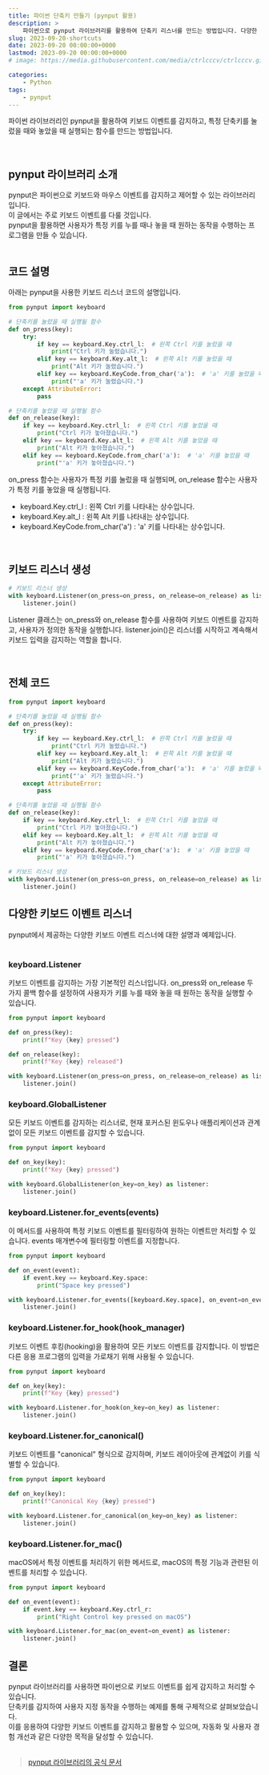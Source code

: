 ```yaml
---
title: 파이썬 단축키 만들기 (pynput 활용)
description: >  
    파이썬으로 pynput 라이브러리를 활용하여 단축키 리스너를 만드는 방법입니다. 다양한 키보드 이벤트 리스너의 설명과 예제입니다.
slug: 2023-09-20-shortcuts
date: 2023-09-20 00:00:00+0000
lastmod: 2023-09-20 00:00:00+0000
# image: https://media.githubusercontent.com/media/ctrlcccv/ctrlcccv.github.io/master/assets/img/post/mouse-position.webp

categories:
    - Python
tags:
    - pynput
---
```

파이썬 라이브러리인 pynput을 활용하여 키보드 이벤트를 감지하고, 특정 단축키를 눌렀을 때와 놓았을 때 실행되는 함수를 만드는 방법입니다.

<script async src="https://pagead2.googlesyndication.com/pagead/js/adsbygoogle.js?client=ca-pub-8535540836842352" crossorigin="anonymous"></script>
<ins class="adsbygoogle"
     style="display:block; text-align:center;"
     data-ad-layout="in-article"
     data-ad-format="fluid"
     data-ad-client="ca-pub-8535540836842352"
     data-ad-slot="2974559225"></ins>
<script>
     (adsbygoogle = window.adsbygoogle || []).push({});
</script>

<br>

## pynput 라이브러리 소개
pynput은 파이썬으로 키보드와 마우스 이벤트를 감지하고 제어할 수 있는 라이브러리입니다.   
이 글에서는 주로 키보드 이벤트를 다룰 것입니다.   
pynput을 활용하면 사용자가 특정 키를 누를 때나 놓을 때 원하는 동작을 수행하는 프로그램을 만들 수 있습니다.  
<br>

## 코드 설명
아래는 pynput을 사용한 키보드 리스너 코드의 설명입니다.  

```python
from pynput import keyboard

# 단축키를 눌렀을 때 실행될 함수
def on_press(key):
    try:
        if key == keyboard.Key.ctrl_l:  # 왼쪽 Ctrl 키를 눌렀을 때
            print("Ctrl 키가 눌렸습니다.")
        elif key == keyboard.Key.alt_l:  # 왼쪽 Alt 키를 눌렀을 때
            print("Alt 키가 눌렸습니다.")
        elif key == keyboard.KeyCode.from_char('a'):  # 'a' 키를 눌렀을 때
            print("'a' 키가 눌렸습니다.")
    except AttributeError:
        pass

# 단축키를 놓았을 때 실행될 함수
def on_release(key):
    if key == keyboard.Key.ctrl_l:  # 왼쪽 Ctrl 키를 놓았을 때
        print("Ctrl 키가 놓아졌습니다.")
    elif key == keyboard.Key.alt_l:  # 왼쪽 Alt 키를 놓았을 때
        print("Alt 키가 놓아졌습니다.")
    elif key == keyboard.KeyCode.from_char('a'):  # 'a' 키를 놓았을 때
        print("'a' 키가 놓아졌습니다.")
```
on_press 함수는 사용자가 특정 키를 눌렀을 때 실행되며, on_release 함수는 사용자가 특정 키를 놓았을 때 실행됩니다.  
* keyboard.Key.ctrl_l : 왼쪽 Ctrl 키를 나타내는 상수입니다.
* keyboard.Key.alt_l : 왼쪽 Alt 키를 나타내는 상수입니다. 
* keyboard.KeyCode.from_char('a') : 'a' 키를 나타내는 상수입니다.  
<br>

## 키보드 리스너 생성
```python
# 키보드 리스너 생성
with keyboard.Listener(on_press=on_press, on_release=on_release) as listener:
    listener.join()
```
Listener 클래스는 on_press와 on_release 함수를 사용하여 키보드 이벤트를 감지하고, 사용자가 정의한 동작을 실행합니다. listener.join()은 리스너를 시작하고 계속해서 키보드 입력을 감지하는 역할을 합니다.  

<script async src="https://pagead2.googlesyndication.com/pagead/js/adsbygoogle.js?client=ca-pub-8535540836842352" crossorigin="anonymous"></script>
<ins class="adsbygoogle"
     style="display:block; text-align:center;"
     data-ad-layout="in-article"
     data-ad-format="fluid"
     data-ad-client="ca-pub-8535540836842352"
     data-ad-slot="2974559225"></ins>
<script>
     (adsbygoogle = window.adsbygoogle || []).push({});
</script>

<br>

## 전체 코드
```python
from pynput import keyboard

# 단축키를 눌렀을 때 실행될 함수
def on_press(key):
    try:
        if key == keyboard.Key.ctrl_l:  # 왼쪽 Ctrl 키를 눌렀을 때
            print("Ctrl 키가 눌렸습니다.")
        elif key == keyboard.Key.alt_l:  # 왼쪽 Alt 키를 눌렀을 때
            print("Alt 키가 눌렸습니다.")
        elif key == keyboard.KeyCode.from_char('a'):  # 'a' 키를 눌렀을 때
            print("'a' 키가 눌렸습니다.")
    except AttributeError:
        pass

# 단축키를 놓았을 때 실행될 함수
def on_release(key):
    if key == keyboard.Key.ctrl_l:  # 왼쪽 Ctrl 키를 놓았을 때
        print("Ctrl 키가 놓아졌습니다.")
    elif key == keyboard.Key.alt_l:  # 왼쪽 Alt 키를 놓았을 때
        print("Alt 키가 놓아졌습니다.")
    elif key == keyboard.KeyCode.from_char('a'):  # 'a' 키를 놓았을 때
        print("'a' 키가 놓아졌습니다.")

# 키보드 리스너 생성
with keyboard.Listener(on_press=on_press, on_release=on_release) as listener:
    listener.join()
```

## 다양한 키보드 이벤트 리스너
pynput에서 제공하는 다양한 키보드 이벤트 리스너에 대한 설명과 예제입니다.  
<br>

### keyboard.Listener
키보드 이벤트를 감지하는 가장 기본적인 리스너입니다. on_press와 on_release 두 가지 콜백 함수를 설정하여 사용자가 키를 누를 때와 놓을 때 원하는 동작을 실행할 수 있습니다.

```python
from pynput import keyboard

def on_press(key):
    print(f"Key {key} pressed")

def on_release(key):
    print(f"Key {key} released")

with keyboard.Listener(on_press=on_press, on_release=on_release) as listener:
    listener.join()
```
### keyboard.GlobalListener
모든 키보드 이벤트를 감지하는 리스너로, 현재 포커스된 윈도우나 애플리케이션과 관계없이 모든 키보드 이벤트를 감지할 수 있습니다.

```python
from pynput import keyboard

def on_key(key):
    print(f"Key {key} pressed")

with keyboard.GlobalListener(on_key=on_key) as listener:
    listener.join()
```

### keyboard.Listener.for_events(events)
이 메서드를 사용하여 특정 키보드 이벤트를 필터링하여 원하는 이벤트만 처리할 수 있습니다. events 매개변수에 필터링할 이벤트를 지정합니다.

```python
from pynput import keyboard

def on_event(event):
    if event.key == keyboard.Key.space:
        print("Space key pressed")

with keyboard.Listener.for_events([keyboard.Key.space], on_event=on_event) as listener:
    listener.join()
```

### keyboard.Listener.for_hook(hook_manager)
키보드 이벤트 후킹(hooking)을 활용하여 모든 키보드 이벤트를 감지합니다. 이 방법은 다른 응용 프로그램의 입력을 가로채기 위해 사용될 수 있습니다.

```python
from pynput import keyboard

def on_key(key):
    print(f"Key {key} pressed")

with keyboard.Listener.for_hook(on_key=on_key) as listener:
    listener.join()
```

### keyboard.Listener.for_canonical()
키보드 이벤트를 "canonical" 형식으로 감지하며, 키보드 레이아웃에 관계없이 키를 식별할 수 있습니다.

```python
from pynput import keyboard

def on_key(key):
    print(f"Canonical Key {key} pressed")

with keyboard.Listener.for_canonical(on_key=on_key) as listener:
    listener.join()
```

### keyboard.Listener.for_mac()
macOS에서 특정 이벤트를 처리하기 위한 메서드로, macOS의 특정 기능과 관련된 이벤트를 처리할 수 있습니다.

```python
from pynput import keyboard

def on_event(event):
    if event.key == keyboard.Key.ctrl_r:
        print("Right Control key pressed on macOS")

with keyboard.Listener.for_mac(on_event=on_event) as listener:
    listener.join()
```

## 결론
pynput 라이브러리를 사용하면 파이썬으로 키보드 이벤트를 쉽게 감지하고 처리할 수 있습니다.   
단축키를 감지하여 사용자 지정 동작을 수행하는 예제를 통해 구체적으로 살펴보았습니다.   
이를 응용하여 다양한 키보드 이벤트를 감지하고 활용할 수 있으며, 자동화 및 사용자 경험 개선과 같은 다양한 목적을 달성할 수 있습니다.  
<br>

> [pynput 라이브러리의 공식 문서](https://pynput.readthedocs.io/en/latest/keyboard.html)
